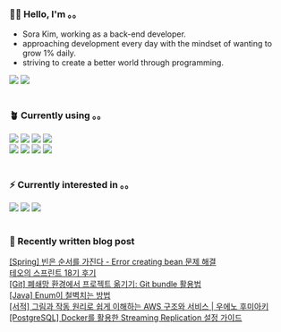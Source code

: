 <h3>👩🏻 Hello, I'm 。。</h3>
<ul>
 <li>Sora Kim, working as a back-end developer.</li>
 <li>approaching development every day with the mindset of wanting to grow 1% daily.</li>
 <li>striving to create a better world through programming.</li>
</ul>
<div>
 <a href="https://justsora.tistory.com/" target="_blank"><img src="https://img.shields.io/badge/Tistory-000000?style=for-the-badge&amp;logo=Tistory&amp;logoColor=white"></a> <a href="mailto:itsyoursora@gmail.com" target="_blank"><img src="https://img.shields.io/badge/Gmail-EA4335?style=for-the-badge&amp;logo=Gmail&amp;logoColor=white"></a>
</div>
<br>
<h3>🪴 Currently using 。。</h3>
<div>
 <img src="https://img.shields.io/badge/java-007396?style=for-the-badge&amp;logo=java&amp;logoColor=white"> <img src="https://img.shields.io/badge/spring-6DB33F?style=for-the-badge&amp;logo=spring&amp;logoColor=white"> <img src="https://img.shields.io/badge/springboot-6DB33F?style=for-the-badge&amp;logo=springboot&amp;logoColor=white"> <img src="https://img.shields.io/badge/php-777BB4?style=for-the-badge&amp;logo=php&amp;logoColor=white">
 <br><img src="https://img.shields.io/badge/postgresql-4169E1?style=for-the-badge&amp;logo=postgresql&amp;logoColor=white"> <img src="https://img.shields.io/badge/mariaDB-003545?style=for-the-badge&amp;logo=mariaDB&amp;logoColor=white"> <img src="https://img.shields.io/badge/jOOQ-black?style=for-the-badge"> <img src="https://img.shields.io/badge/amazonaws-232F3E?style=for-the-badge&amp;logo=amazonaws&amp;logoColor=white">
 <br>
</div>
<br>
<h3>⚡️ Currently interested in 。。</h3>
<div>
 <img src="https://img.shields.io/badge/junit5-25A162?style=for-the-badge&amp;logo=junit5;logoColor=white"> <img src="https://img.shields.io/badge/docker-2496ED?style=for-the-badge&amp;logo=docker&amp;logoColor=white"> <img src="https://img.shields.io/badge/jenkins-D24939?style=for-the-badge&amp;logo=jenkins&amp;logoColor=white">
</div>
<br>
<h3>🐾 Recently written blog post</h3>
<div id="recent-posts">
 <a href="https://justsora.tistory.com/181">[Spring] 빈은 순서를 가진다 - Error creating bean 문제 해결</a>
 <br><a href="https://justsora.tistory.com/180">테오의 스프린트 18기 후기</a>
 <br><a href="https://justsora.tistory.com/179">[Git] 폐쇄망 환경에서 프로젝트 옮기기: Git bundle 활용법</a>
 <br><a href="https://justsora.tistory.com/178">[Java] Enum이 철벽치는 방법</a>
 <br><a href="https://justsora.tistory.com/177">[서적] 그림과 작동 원리로 쉽게 이해하는 AWS 구조와 서비스 | 우에노 후미아키</a>
 <br><a href="https://justsora.tistory.com/176">[PostgreSQL] Docker를 활용한 Streaming Replication 설정 가이드</a>
 <br>
</div>